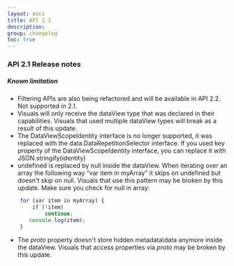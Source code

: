 ```yaml
---
layout: docs
title: API 2.1
description: 
group: changelog
toc: true
---
```


### API 2.1 Release notes
##### Known limitation 
* Filtering APIs are also being refactored and will be available in API 2.2. Not supported in 2.1.
* Visuals will only receive the dataView type that was declared in their capabilities. Visuals that used multiple dataView types will break as a result of this update. 
* The DataViewScopeIdentity interface is no longer supported, it was replaced with the data.DataRepetitionSelector interface.
If you used key property of the DataViewScopeIdentity interface, you can replace it with JSON.stringify(identity)
* undefined is replaced by null inside the dataView. 
When iterating over an array the following way “var item in myArray” it skips on undefined but doesn't skip on null. 
Visuals that use this pattern may be broken by this update. 
Make sure you check for null in array:  
```typescript
	for (var item in myArray) {
		if (!item)
			continue;
	   console.log(item);
	}
```  
* The _proto_ property doesn't store hidden metadata\data anymore inside the dataView. Visuals that access properties via _proto_ may be     broken by this update. 
